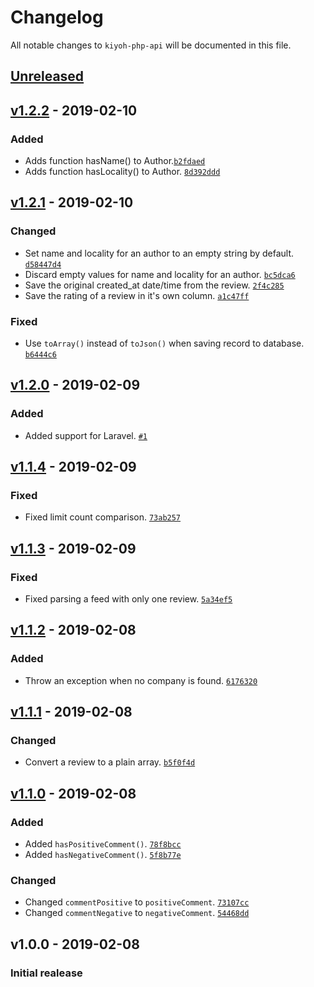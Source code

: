 # Changelog

All notable changes to `kiyoh-php-api` will be documented in this file.

## [Unreleased]

## [v1.2.2] - 2019-02-10

### Added
- Adds function hasName() to Author.[`b2fdaed`](https://github.com/mvdnbrk/kiyoh-php-api/commit/b2fdaed6b97583ffdc7c7bc56157e9a6601e4b85)
- Adds function hasLocality() to Author. [`8d392ddd`](https://github.com/mvdnbrk/kiyoh-php-api/commit/8d392dddddcd8a2c3b65aaf9e5f4cf85d27705fa)

## [v1.2.1] - 2019-02-10

### Changed
- Set name and locality for an author to an empty string by default. [`d58447d4`](https://github.com/mvdnbrk/kiyoh-php-api/commit/d58447d481e35730a6830b04387fe809faaa1d27)
- Discard empty values for name and locality for an author. [`bc5dca6`](https://github.com/mvdnbrk/kiyoh-php-api/commit/bc5dca603b6aef53def4713970f05fe216765da7)
- Save the original created_at date/time from the review. [`2f4c285`](https://github.com/mvdnbrk/kiyoh-php-api/commit/2f4c285ae2006cd856abd35038261d28fa2d9784)
- Save the rating of a review in it's own column. [`a1c47ff`](https://github.com/mvdnbrk/kiyoh-php-api/commit/a1c47ff6f5b227b11ef56ce56c0287d73e453bec)

### Fixed
- Use `toArray()` instead of `toJson()` when saving record to database. [`b6444c6`](https://github.com/mvdnbrk/kiyoh-php-api/commit/b6444c6dabcae9a8f6be4223b47276b756fb7692)

## [v1.2.0] - 2019-02-09

### Added
- Added support for Laravel. [`#1`](https://github.com/mvdnbrk/kiyoh-php-api/pull/1)

## [v1.1.4] - 2019-02-09

### Fixed
- Fixed limit count comparison. [`73ab257`](https://github.com/mvdnbrk/kiyoh-php-api/commit/73ab257b9aac3cd819a58dd0aa4f5665622bc4b6)

## [v1.1.3] - 2019-02-09

### Fixed
- Fixed parsing a feed with only one review. [`5a34ef5`](https://github.com/mvdnbrk/kiyoh-php-api/commit/5a34ef53748550120d20e9dde3c6cf6a06a6c525)

## [v1.1.2] - 2019-02-08

### Added
- Throw an exception when no company is found. [`6176320`](https://github.com/mvdnbrk/kiyoh-php-api/commit/6176320b5b245406cca1a87ac2970c7ee2e980c6)

## [v1.1.1] - 2019-02-08

### Changed
- Convert a review to a plain array. [`b5f0f4d`](https://github.com/mvdnbrk/kiyoh-php-api/commit/b5f0f4da336f2a5ded206ee8357b1d639c445564)

## [v1.1.0] - 2019-02-08

### Added
- Added `hasPositiveComment()`. [`78f8bcc`](https://github.com/mvdnbrk/kiyoh-php-api/commit/78f8bcca350b2a7d08a651dc2d568c496b792317) 
- Added `hasNegativeComment()`. [`5f8b77e`](https://github.com/mvdnbrk/kiyoh-php-api/commit/5f8b77eafd51a10d1ae8ba06cd3f6900fb1c80b8) 

### Changed
- Changed `commentPositive` to `positiveComment`. [`73107cc`](https://github.com/mvdnbrk/kiyoh-php-api/commit/73107cc82c4465fb50f9a794db8fb91748bbe140)
- Changed `commentNegative` to `negativeComment`. [`54468dd`](https://github.com/mvdnbrk/kiyoh-php-api/commit/54468dda81b228b349d7569f0463c035552e4be8)

## v1.0.0 - 2019-02-08

### Initial realease

[Unreleased]: https://github.com/mvdnbrk/kiyoh-php-api/compare/v1.2.2...HEAD
[v1.2.2]: https://github.com/mvdnbrk/kiyoh-php-api/compare/v1.2.1...v1.2.2
[v1.2.1]: https://github.com/mvdnbrk/kiyoh-php-api/compare/v1.2.0...v1.2.1
[v1.2.0]: https://github.com/mvdnbrk/kiyoh-php-api/compare/v1.1.4...v1.2.0
[v1.1.4]: https://github.com/mvdnbrk/kiyoh-php-api/compare/v1.1.3...v1.1.4
[v1.1.3]: https://github.com/mvdnbrk/kiyoh-php-api/compare/v1.1.2...v1.1.3
[v1.1.2]: https://github.com/mvdnbrk/kiyoh-php-api/compare/v1.1.1...v1.1.2
[v1.1.1]: https://github.com/mvdnbrk/kiyoh-php-api/compare/v1.1.0...v1.1.1
[v1.1.0]: https://github.com/mvdnbrk/kiyoh-php-api/compare/v1.0.0...v1.1.0
